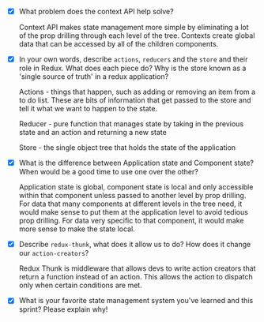 - [X] What problem does the context API help solve?

    Context API makes state management more simple by eliminating a lot of the prop drilling through each level of the tree. Contexts create global data that can be accessed by all of the children components.


- [X] In your own words, describe `actions`, `reducers` and the `store` and their role in Redux. What does each piece do? Why is the store known as a 'single source of truth' in a redux application?

  Actions - things that happen, such as adding or removing an item from a to do list. These are bits of information that get passed to the store and tell it what we want to happen to the state.

  Reducer - pure function that manages state by taking in the previous state and an action and returning a new state

  Store - the single object tree that holds the state of the application



- [X] What is the difference between Application state and Component state? When would be a good time to use one over the other?

  Application state is global, component state is local and only accessible within that component unless passed to another level by prop drilling. For data that many components at different levels in the tree need, it would make sense to put them at the application level to avoid tedious prop drilling. For data very specific to that component, it would make more sense to make the state local. 

- [X] Describe `redux-thunk`, what does it allow us to do? How does it change our `action-creators`?

  Redux Thunk is middleware that allows devs to write action creators that return a function instead of an action. This allows the action to dispatch only when certain conditions are met. 

- [X] What is your favorite state management system you've learned and this sprint? Please explain why!

